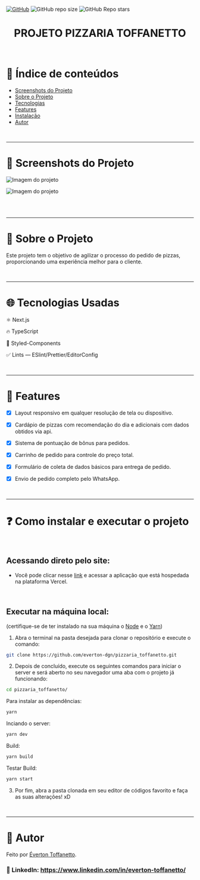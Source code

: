 <a href="./LICENSE">![GitHub](https://img.shields.io/github/license/everton-dgn/pizzaria_toffanetto?style=plastic)</a>
![GitHub repo size](https://img.shields.io/github/repo-size/everton-dgn/pizzaria_toffanetto?style=plastic)
![GitHub Repo stars](https://img.shields.io/github/stars/everton-dgn/pizzaria_toffanetto?color=yellow&style=plastic)

<h1 align="center">PROJETO PIZZARIA TOFFANETTO</h1>

<br />

# :pushpin: Índice de conteúdos

- [Screenshots do Projeto](#camera_flash-screenshots-do-projeto)
- [Sobre o Projeto](#monocle_face-sobre-o-projeto)
- [Tecnologias](#globe_with_meridians-tecnologias-usadas)
- [Features](#triangular_flag_on_post-features)
- [Instalação](#question-como-instalar-e-executar-o-projeto)
- [Autor](#closed_book-autor)

<br />

---

# :camera_flash: Screenshots do Projeto

![Imagem do projeto](https://raw.githubusercontent.com/everton-dgn/pizzaria_toffanetto/master/screenshots/desktop.jpg)

![Imagem do projeto](https://raw.githubusercontent.com/everton-dgn/pizzaria_toffanetto/master/screenshots/mobi.png)

<br />

[comment]: <> (### Veja o [vídeo de demonstração]&#40;https://www.youtube.com/v=qPCAX0j91EM&#41;.)

<br />

---

# :monocle_face: Sobre o Projeto

Este projeto tem o objetivo de agilizar o processo do pedido de pizzas, proporcionando uma experiência melhor para o cliente.

<br />

---

# :globe_with_meridians: Tecnologias Usadas

⚛ Next.js

🔥 TypeScript

💅 Styled-Components

✅ Lints — ESlint/Prettier/EditorConfig

<br />

---

# :triangular_flag_on_post: Features

- [x] Layout responsivo em qualquer resolução de tela ou dispositivo.
  
- [x] Cardápio de pizzas com recomendação do dia e adicionais com dados obtidos via api.
  
- [x] Sistema de pontuação de bônus para pedidos.
  
- [x] Carrinho de pedido para controle do preço total.
  
- [x] Formulário de coleta de dados básicos para entrega de pedido.
  
- [x] Envio de pedido completo pelo WhatsApp.

<br />

---

# :question: Como instalar e executar o projeto

<br />

## Acessando direto pelo site:

- Você pode clicar nesse [link](https://pizzaria-toffanetto.vercel.app/) e acessar a aplicação que está hospedada na plataforma Vercel.

<br />

## Executar na máquina local:

(certifique-se de ter instalado na sua máquina o [Node](https://nodejs.org/en/) e o [Yarn](https://yarnpkg.com/))

1. Abra o terminal na pasta desejada para clonar o repositório e execute o comando:

```bash
git clone https://github.com/everton-dgn/pizzaria_toffanetto.git
```

2. Depois de concluído, execute os seguintes comandos para iniciar o server e será aberto no seu navegador uma aba com o projeto já funcionando:

```bash
cd pizzaria_toffanetto/
```

Para instalar as dependências:

```bash
yarn
```

Inciando o server:

```bash
yarn dev
```

Build:

```bash
yarn build
```

Testar Build:

```bash
yarn start
```

3. Por fim, abra a pasta clonada em seu editor de códigos favorito e faça as suas alterações! xD

<br />

---

# :closed_book: Autor

Feito por [Éverton Toffanetto](https://querocriarsite.com).

### :link: LinkedIn: https://www.linkedin.com/in/everton-toffanetto/
